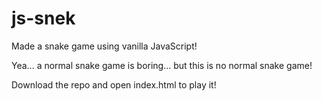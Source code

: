# js-snek

Made a snake game using vanilla JavaScript!

Yea... a normal snake game is boring... but this is no normal snake game!

Download the repo and open index.html to play it!
